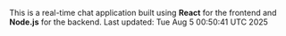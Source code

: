 This is a real-time chat application built using **React** for the frontend and **Node.js** for the backend.
Last updated: Tue Aug  5 00:50:41 UTC 2025
